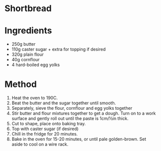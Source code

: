 # Shortbread

Ingredients
===========
- 250g butter
- 110g caster sugar + extra for topping if desired
- 320g plain flour
- 40g cornflour
- 4 hard-boiled egg yolks

Method
======
1.	Heat the oven to 190C.
2.	Beat the butter and the sugar together until smooth.
3.	Separately, sieve the flour, cornflour and egg yolks together
4.	Stir butter and flour mixtures together to get a dough. Turn on to a work surface and gently roll out until the paste is 1cm/½in thick.
5.	Cut to shape, place onto baking tray.
6.	Top with caster sugar (if desired)
7.  Chill in the fridge for 20 minutes.
8.	Bake in the oven for 15-20 minutes, or until pale golden-brown. Set aside to cool on a wire rack.
